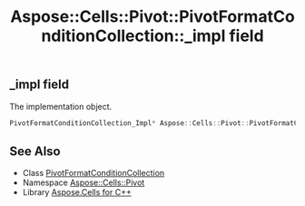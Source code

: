 ﻿---
title: Aspose::Cells::Pivot::PivotFormatConditionCollection::_impl field
linktitle: _impl
second_title: Aspose.Cells for C++ API Reference
description: 'Aspose::Cells::Pivot::PivotFormatConditionCollection::_impl field. The implementation object in C++.'
type: docs
weight: 900
url: /cpp/aspose.cells.pivot/pivotformatconditioncollection/_impl/
---
## _impl field


The implementation object.

```cpp
PivotFormatConditionCollection_Impl* Aspose::Cells::Pivot::PivotFormatConditionCollection::_impl
```

## See Also

* Class [PivotFormatConditionCollection](../)
* Namespace [Aspose::Cells::Pivot](../../)
* Library [Aspose.Cells for C++](../../../)
